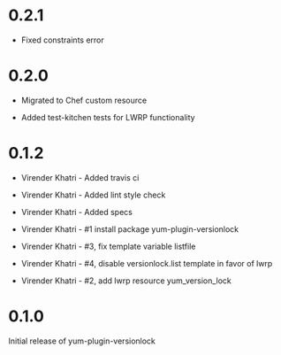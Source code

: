 # 0.2.1

- Fixed constraints error

# 0.2.0

- Migrated to Chef custom resource

- Added test-kitchen tests for LWRP functionality

# 0.1.2

- Virender Khatri - Added travis ci

- Virender Khatri - Added lint style check

- Virender Khatri - Added specs

- Virender Khatri - #1 install package yum-plugin-versionlock

- Virender Khatri - #3, fix template variable listfile

- Virender Khatri - #4, disable versionlock.list template in favor of lwrp

- Virender Khatri - #2, add lwrp resource yum_version_lock

# 0.1.0

Initial release of yum-plugin-versionlock
